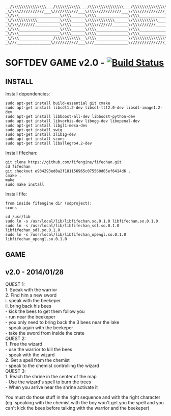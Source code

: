 ```
__/\\\\\\\\\\\\\\\___/\\\\\\\\\\\___/\\\\\\\\\\\\\\\___/\\\\\\\\\\\\\\\_
_\/\\\///////////___\/////\\\///___\/\\\///////////___\/\\\///////////__
_\/\\\__________________\/\\\______\/\\\______________\/\\\_____________
_\/\\\\\\\\\\\__________\/\\\______\/\\\\\\\\\\\______\/\\\\\\\\\\\_____
_\/\\\///////___________\/\\\______\/\\\///////_______\/\\\///////______
_\/\\\__________________\/\\\______\/\\\______________\/\\\_____________
_\/\\\__________________\/\\\______\/\\\______________\/\\\_____________
_\/\\\_______________/\\\\\\\\\\\__\/\\\______________\/\\\\\\\\\\\\\\\_
_\///_______________\///////////___\///_______________\///////////////__
```
SOFTDEV GAME v2.0 - [![Build Status](https://travis-ci.org/fifengine/fifengine.png?branch=master)](https://bitbucket.org/drolando/softdev)
==========


INSTALL
------------
Install dependencies:

	sudo apt-get install build-essential git cmake  
	sudo apt-get install libsdl1.2-dev libsdl-ttf2.0-dev libsdl-image1.2-dev  
	sudo apt-get install libboost-all-dev libboost-python-dev  
	sudo apt-get install libvorbis-dev libogg-dev libopenal-dev  
	sudo apt-get install libgl1-mesa-dev  
	sudo apt-get install swig  
	sudo apt-get install zlib1g-dev  
	sudo apt-get install scons  
	sudo apt-get install liballegro4.2-dev  

Install fifechan:
  
	git clone https://github.com/fifengine/fifechan.git  
	cd fifechan  
	git checkout e934293ed8a2f181156965c075560d05ef6414d6 .  
	cmake .  
	make  
	sudo make install  

Install fife:  
	
	from inside fifengine dir (sdproject):  
	scons  

	cd /usr/lib  
	sudo ln -s /usr/local/lib/libfifechan.so.0.1.0 libfifechan.so.0.1.0  
	sudo ln -s /usr/local/lib/libfifechan_sdl.so.0.1.0 libfifechan_sdl.so.0.1.0  
	sudo ln -s /usr/local/lib/libfifechan_opengl.so.0.1.0 libfifechan_opengl.so.0.1.0  

GAME
------------

v2.0 - 2014/01/28
------------

QUEST 1:  
	1. Speak with the warrior  
    2. Find him a new sword  
		i. speak with the beekeper  
        ii. bring back his bees  
            - kick the bees to get them follow you  
            - run near the beekeper  
            - you only need to bring back the 3 bees near the lake  
        - speak again with the beekeper  
        - take the sword from inside the crate  
QUEST 2:  
    1. Free the wizard  
        - use the warrior to kill the bees  
        - speak with the wizard  
    2. Get a spell from the chemist  
        - speak to the chemist controlling the wizard  
QUEST 3:  
    1. Reach the shrine in the center of the map  
        - Use the wizard's spell to burn the trees  
        - When you arrive near the shrine activate it  

You must do those stuff in the right sequence and with the right character (eg. speaking with the chemist
with the boy won't get you the spell and you can't kick the bees before talking with the warrior and the 
beekeper)  
